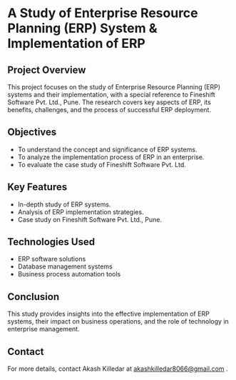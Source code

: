 # A Study of Enterprise Resource Planning (ERP) System & Implementation of ERP

## Project Overview
This project focuses on the study of Enterprise Resource Planning (ERP) systems and their implementation, with a special reference to Fineshift Software Pvt. Ltd., Pune. The research covers key aspects of ERP, its benefits, challenges, and the process of successful ERP deployment.

## Objectives
- To understand the concept and significance of ERP systems.
- To analyze the implementation process of ERP in an enterprise.
- To evaluate the case study of Fineshift Software Pvt. Ltd.

## Key Features
- In-depth study of ERP systems.
- Analysis of ERP implementation strategies.
- Case study on Fineshift Software Pvt. Ltd., Pune.

## Technologies Used
- ERP software solutions
- Database management systems
- Business process automation tools

## Conclusion
This study provides insights into the effective implementation of ERP systems, their impact on business operations, and the role of technology in enterprise management.

## Contact
For more details, contact Akash Killedar at akashkilledar8066@gmail.com .

